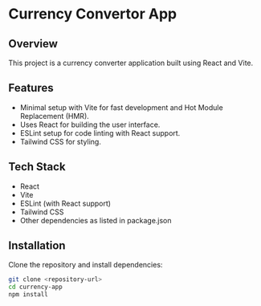 # Currency Convertor App

## Overview

This project is a currency converter application built using React and Vite.

## Features

- Minimal setup with Vite for fast development and Hot Module Replacement (HMR).
- Uses React for building the user interface.
- ESLint setup for code linting with React support.
- Tailwind CSS for styling.

## Tech Stack

- React
- Vite
- ESLint (with React support)
- Tailwind CSS
- Other dependencies as listed in package.json

## Installation

Clone the repository and install dependencies:

```bash
git clone <repository-url>
cd currency-app
npm install
